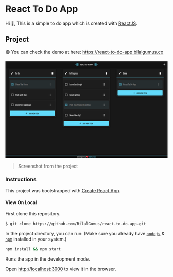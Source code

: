 # React To Do App

Hi 👋, This is a simple to do app which is created with [ReactJS](https://reactjs.org/).

## Project

🟢 You can check the demo at here: https://react-to-do-app.bilalgumus.co

![React To Do AppScreenshot](./src/docs/screenshot.png)

> Screenshot from the project

### Instructions

This project was bootstrapped with [Create React App](https://github.com/facebook/create-react-app).

#### View On Local

First clone this repository.
```bash
$ git clone https://github.com/BilalGumus/react-to-do-app.git
```

In the project directory, you can run: (Make sure you already have [`nodejs`](https://nodejs.org/en/) & [`npm`](https://www.npmjs.com/) installed in your system.)

```bash
npm install && npm start
```

Runs the app in the development mode.

Open [http://localhost:3000](http://localhost:3000) to view it in the browser.
